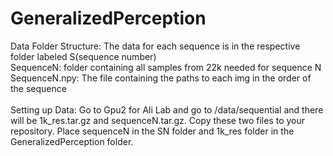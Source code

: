 # GeneralizedPerception
Data Folder Structure: The data for each sequence is in the respective folder labeled S(sequence number) <br />
SequenceN: folder containing all samples from 22k needed for sequence N <br />
SequenceN.npy: The file containing the paths to each img in the order of the sequence <br />
<br />
Setting up Data: 
Go to Gpu2 for Ali Lab and go to /data/sequential and there will be 1k_res.tar.gz and sequenceN.tar.gz. Copy these two files to your repository. Place sequenceN in the SN folder and 1k_res folder in the GeneralizedPerception folder. 
